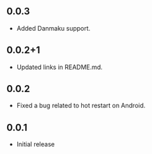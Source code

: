 
## 0.0.3

* Added Danmaku support.

## 0.0.2+1

* Updated links in README.md.

## 0.0.2

* Fixed a bug related to hot restart on Android.

## 0.0.1

* Initial release
